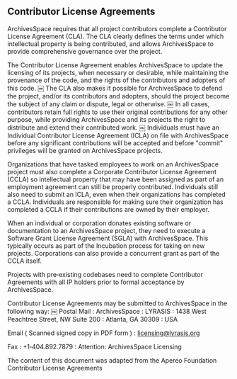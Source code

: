 Contributor License Agreements
--------------------

ArchivesSpace requires that all project contributors complete a Contributor License
Agreement (CLA). The CLA clearly defines the terms under which intellectual property is
being contributed, and allows ArchivesSpace to provide comprehensive governance 
over the project.

The Contributor License Agreement enables ArchivesSpace to update the licensing of its
projects, when necessary or desirable, while maintaining the provenance of the code,
and the rights of the contributors and adopters of this code.
￼
The CLA also makes it possible for ArchivesSpace to defend the project, and/or its
contributors and adopters, should the project become the subject of any claim or
dispute, legal or otherwise.
￼
In all cases, contributors retain full rights to use their original contributions for any other
purpose, while providing ArchivesSpace and its projects the right to distribute and
extend their contributed work.
￼
Individuals must have an Individual Contributor License Agreement (ICLA) on file with
ArchivesSpace before any significant contributions will be accepted and before
"commit" privileges will be granted on ArchivesSpace projects.

Organizations that have tasked employees to work on an ArchivesSpace project must
also complete a Corporate Contributor License Agreement (CCLA) so intellectual
property that may have been assigned as part of an employment agreement can still be
properly contributed. Individuals still also need to submit an ICLA, even when their
organizations has completed a CCLA. Individuals are responsible for making sure their
organization has completed a CCLA if their contributions are owned by their employer.

When an individual or corporation donates existing software or documentation to
an ArchivesSpace project, they need to execute a Software Grant License Agreement
(SGLA) with ArchivesSpace. This typically occurs as part of the Incubation process for
taking on new projects. Corporations can also provide a concurrent grant as part of the
CCLA itself.

Projects with pre‐existing codebases need to complete Contributor Agreements with all
IP holders prior to formal acceptance by ArchivesSpace.

Contributor License Agreements may be submitted to ArchivesSpace in the following way:
￼
Postal Mail
	: ArchivesSpace
	: LYRASIS
	: 1438 West Peachtree Street, NW Suite 200
	: Atlanta, GA 30309
	: USA

Email ( Scanned signed copy in PDF form )
	: licensing@lyrasis.org

Fax
	: +1‐404.892.7879
	: Attention: ArchivesSpace Licensing



The content of this  document was adapted from the Apereo Foundation Contributor License Agreements

